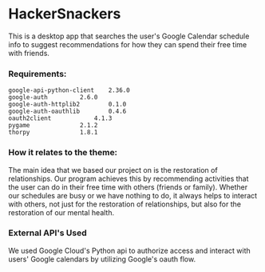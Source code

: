 # HackerSnackers
This is a desktop app that searches the user's Google Calendar schedule
info to suggest recommendations for how they can spend their free time
with friends.

### Requirements:
    google-api-python-client	2.36.0 
    google-auth			2.6.0 
    google-auth-httplib2		0.1.0
    google-auth-oauthlib		0.4.6
    oauth2client			4.1.3
    pygame				2.1.2
    thorpy				1.8.1

### How it relates to the theme:
The main idea that we based our project on is the restoration of 
relationships. Our program achieves this by recommending activities
that the user can do in their free time with others 
(friends or family). Whether our schedules are busy or we have nothing
to do, it always helps to interact with others, not just for the
restoration of relationships, but also for the restoration of 
our mental health.

### External API's Used
We used Google Cloud's Python api to authorize access and interact with
users' Google calendars by utilizing Google's oauth flow.